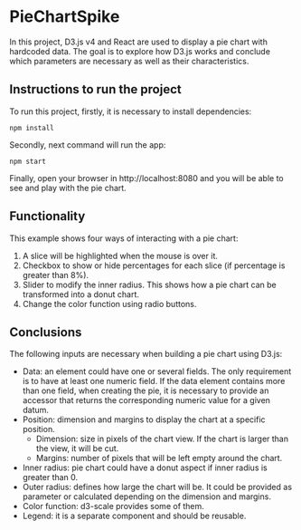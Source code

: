 # PieChartSpike

In this project, D3.js v4 and React are used to display a pie chart with hardcoded data. The goal is to explore how D3.js works and conclude which parameters are necessary as well as their characteristics. 

## Instructions to run the project

To run this project, firstly, it is necessary to install dependencies:
```
npm install
```

Secondly, next command will run the app:
```
npm start
```

Finally, open your browser in http://localhost:8080 and you will be able to see and play with the pie chart.

## Functionality

This example shows four ways of interacting with a pie chart:
1. A slice will be highlighted when the mouse is over it.
2. Checkbox to show or hide percentages for each slice (if percentage is greater than 8%).
3. Slider to modify the inner radius. This shows how a pie chart can be transformed into a donut chart.
4. Change the color function using radio buttons.

## Conclusions

The following inputs are necessary when building a pie chart using D3.js:

- Data: an element could have one or several fields. The only requirement is to have at least one numeric field. If the data element contains more than one field, when creating the pie, it is necessary to provide an accessor that returns the corresponding numeric value for a given datum.
- Position: dimension and margins to display the chart at a specific position.
  - Dimension: size in pixels of the chart view. If the chart is larger than the view, it will be cut.
  - Margins: number of pixels that will be left empty around the chart.
- Inner radius: pie chart could have a donut aspect if inner radius is greater than 0.
- Outer radius: defines how large the chart will be. It could be provided as parameter or calculated depending on the dimension and margins.
- Color function: d3-scale provides some of them.
- Legend: it is a separate component and should be reusable.





